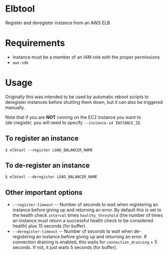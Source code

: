 # Elbtool

Register and deregister instance from an AWS ELB

# Requirements

* Instance must be a member of an IAM role with the proper permissions
* `aws-sdk`

# Usage

Originally this was intended to be used by automatic reboot scripts to deregister instances before shutting them down, but it can also be triggered manually.

Note that if you are **NOT** running on the EC2 instance you want to (de-)register, you will need to specify `--instance-id INSTANCE_ID`.

## To register an instance

```
$ elbtool --register LOAD_BALANCER_NAME
```

## To de-register an instance

```
$ elbtool --deregister LOAD_BALANCER_NAME
```

## Other important options

* `--register-timeout` -- Number of seconds to wait when registering an instance before giving up and returning an error. By default this is set to the health check `interval` times `healthy_threshold` (the number of times an instance must return a successful health check to be considered health) plus 15 seconds (for buffer)
* `--deregister-timeout` -- Number of seconds to wait when de-registering an instance before giving up and returning an error. If connection draining is enabled, this waits for `connection_draining` + 5 seconds. If not, it just waits 5 seconds (for buffer).
